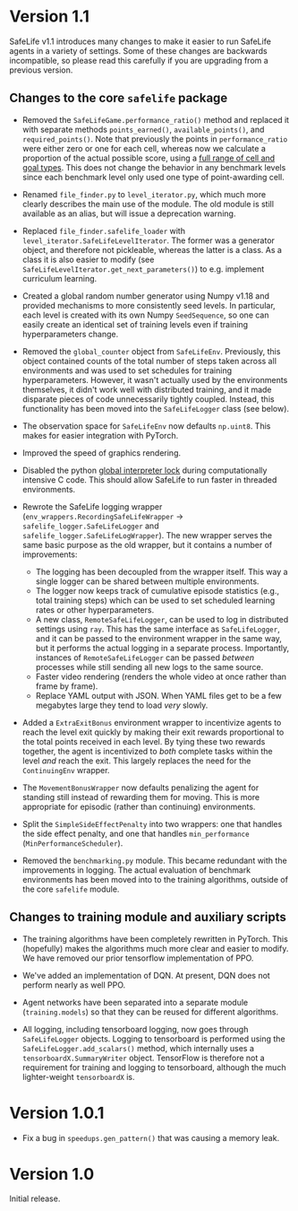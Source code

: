 # Version 1.1

SafeLife v1.1 introduces many changes to make it easier to run SafeLife agents in a variety of settings. Some of these changes are backwards incompatible, so please read this carefully if you are upgrading from a previous version.

## Changes to the core `safelife` package

- Removed the `SafeLifeGame.performance_ratio()` method and replaced it with separate methods `points_earned()`, `available_points()`, and `required_points()`. Note that previously the points in `performance_ratio` were either zero or one for each cell, whereas now we calculate a
proportion of the actual possible score, using a [full range of cell and goal types](https://github.com/PartnershipOnAI/safelife/blob/f86111950a6334aefb7369f700b2d76edcf72c9b/safelife/safelife_game.py#L572). This does not change the behavior in any benchmark levels since each benchmark level only used one type of point-awarding cell.

- Renamed `file_finder.py` to `level_iterator.py`, which much more clearly describes the main use of the module. The old module is still available as an alias, but will issue a deprecation warning.

- Replaced `file_finder.safelife_loader` with `level_iterator.SafeLifeLevelIterator`. The former was a generator object, and therefore not pickleable, whereas the latter is a class. As a class it is also easier to modify (see `SafeLifeLevelIterator.get_next_parameters()`) to e.g. implement curriculum learning.

- Created a global random number generator using Numpy v1.18 and provided mechanisms to more consistently seed levels. In particular, each level is created with its own Numpy `SeedSequence`, so one can easily create an identical set of training levels even if training hyperparameters change.

- Removed the `global_counter` object from `SafeLifeEnv`. Previously, this object contained counts of the total number of steps taken across all environments and was used to set schedules for training hyperparameters. However, it wasn't actually used by the environments themselves, it didn't work well with distributed training, and it made disparate pieces of code unnecessarily tightly coupled. Instead, this functionality has been moved into the `SafeLifeLogger` class (see below).

- The observation space for `SafeLifeEnv` now defaults `np.uint8`. This makes for easier integration with PyTorch.

- Improved the speed of graphics rendering.

- Disabled the python [global interpreter lock](https://docs.python.org/3/c-api/init.html#thread-state-and-the-global-interpreter-lock) during computationally intensive C code. This should allow SafeLife to run faster in threaded environments.

- Rewrote the SafeLife logging wrapper (`env_wrappers.RecordingSafeLifeWrapper` → `safelife_logger.SafeLifeLogger` and `safelife_logger.SafeLifeLogWrapper`). The new wrapper serves the same basic purpose as the old wrapper, but it contains a number of improvements:
    + The logging has been decoupled from the wrapper itself. This way a single logger can be shared between multiple environments.
    + The logger now keeps track of cumulative episode statistics (e.g., total training steps) which can be used to set scheduled learning rates or other hyperparameters.
    + A new class, `RemoteSafeLifeLogger`, can be used to log in distributed settings using `ray`. This has the same interface as `SafeLifeLogger`, and it can be passed to the environment wrapper in the same way, but it performs the actual logging in a separate process. Importantly, instances of `RemoteSafeLifeLogger` can be passed _between_ processes while still sending all new logs to the same source.
    + Faster video rendering (renders the whole video at once rather than frame by frame).
    + Replace YAML output with JSON. When YAML files get to be a few megabytes large they tend to load _very_ slowly.

- Added a `ExtraExitBonus` environment wrapper to incentivize agents to reach the level exit quickly by making their exit rewards proportional to the total points received in each level. By tying these two rewards together, the agent is incentivized to _both_ complete tasks within the level _and_ reach the exit. This largely replaces the need for the `ContinuingEnv` wrapper.

- The `MovementBonusWrapper` now defaults penalizing the agent for standing still instead of rewarding them for moving. This is more appropriate for episodic (rather than continuing) environments.

- Split the `SimpleSideEffectPenalty` into two wrappers: one that handles the side effect penalty, and one that handles `min_performance` (`MinPerformanceScheduler`).

- Removed the `benchmarking.py` module. This became redundant with the improvements in logging. The actual evaluation of benchmark environments has been moved into to the training algorithms, outside of the core `safelife` module.


## Changes to training module and auxiliary scripts

- The training algorithms have been completely rewritten in PyTorch. This (hopefully) makes the algorithms much more clear and easier to modify. We have removed our prior tensorflow implementation of PPO.

- We've added an implementation of DQN. At present, DQN does not perform nearly as well PPO.

- Agent networks have been separated into a separate module (`training.models`) so that they can be reused for different algorithms.

- All logging, including tensorboard logging, now goes through `SafeLifeLogger` objects. Logging to tensorboard is performed using the `SafeLifeLogger.add_scalars()` method, which internally uses a `tensorboardX.SummaryWriter` object. TensorFlow is therefore not a requirement for training and logging to tensorboard, although the much lighter-weight `tensorboardX` is.


# Version 1.0.1

- Fix a bug in `speedups.gen_pattern()` that was causing a memory leak.


# Version 1.0

Initial release.
